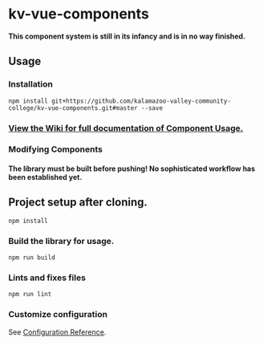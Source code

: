 # kv-vue-components
**This component system is still in its infancy and is in no way finished.**

## Usage

### Installation
```
npm install git+https://github.com/kalamazoo-valley-community-college/kv-vue-components.git#master --save
```

### [View the Wiki for full documentation of Component Usage.](https://github.com/kalamazoo-valley-community-college/kv-vue-components/wiki)

### Modifying Components
#### The library must be built before pushing! No sophisticated workflow has been established yet.

## Project setup after cloning.
```
npm install
```

### Build the library for usage.
```
npm run build
```

### Lints and fixes files
```
npm run lint
```

### Customize configuration
See [Configuration Reference](https://cli.vuejs.org/config/).
